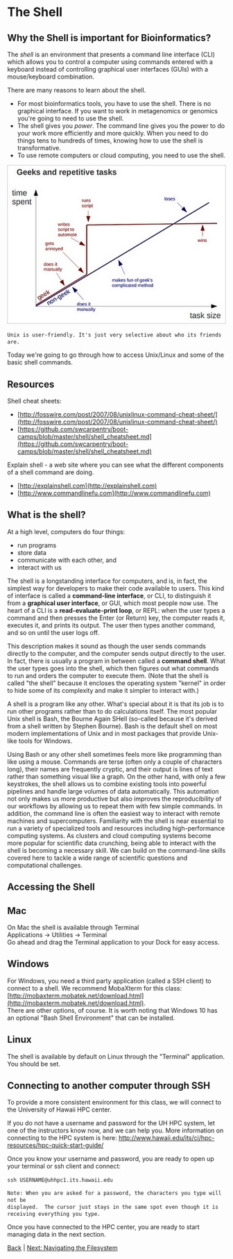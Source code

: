 
# The Shell

## Why the Shell is important for Bioinformatics?

The *shell* is an environment that presents a command line interface (CLI)
which allows you to control a computer using commands entered
with a keyboard instead of controlling graphical user interfaces
(GUIs) with a mouse/keyboard combination.

There are many reasons to learn about the shell.

* For most bioinformatics tools, you have to use the shell. There is no
graphical interface. If you want to work in metagenomics or genomics you're
going to need to use the shell.
* The shell gives you *power*. The command line gives you the power to do your work more efficiently and
more quickly.  When you need to do things tens to hundreds of times,
knowing how to use the shell is transformative.
* To use remote computers or cloud computing, you need to use the shell.


![Automation](../img/gvng.jpg)

    Unix is user-friendly. It's just very selective about who its friends are.


Today we're going to go through how to access Unix/Linux and some of the basic
shell commands.


## Resources

Shell cheat sheets:

* [http://fosswire.com/post/2007/08/unixlinux-command-cheat-sheet/](http://fosswire.com/post/2007/08/unixlinux-command-cheat-sheet/)
* [https://github.com/swcarpentry/boot-camps/blob/master/shell/shell_cheatsheet.md](https://github.com/swcarpentry/boot-camps/blob/master/shell/shell_cheatsheet.md)

Explain shell - a web site where you can see what the different components of
a shell command are doing.  

* [http://explainshell.com](http://explainshell.com)
* [http://www.commandlinefu.com](http://www.commandlinefu.com)


## What is the shell?

At a high level, computers do four things:

-   run programs
-   store data
-   communicate with each other, and
-   interact with us

The shell is a longstanding interface for computers, and is, in fact, the simplest way for developers
to make their code available to users. This kind of interface is called a
**command-line interface**, or CLI, to distinguish it from a
**graphical user interface**, or GUI, which most people now use.
The heart of a CLI is a **read-evaluate-print loop**, or REPL:
when the user types a command and then presses the Enter (or Return) key,
the computer reads it, executes it, and prints its output.
The user then types another command, and so on until the user logs off.

This description makes it sound as though the user sends commands directly to the computer,
and the computer sends output directly to the user.
In fact, there is usually a program in between called a
**command shell**. What the user types goes into the shell,
which then figures out what commands to run and orders the computer to execute them.
(Note that the shell is called "the shell" because it encloses the operating system "kernel"
in order to hide some of its complexity and make it simpler to interact with.)

A shell is a program like any other.
What's special about it is that its job is to run other programs
rather than to do calculations itself.
The most popular Unix shell is Bash,
the Bourne Again SHell
(so-called because it's derived from a shell written by Stephen Bourne).
Bash is the default shell on most modern implementations of Unix
and in most packages that provide Unix-like tools for Windows.

Using Bash or any other shell
sometimes feels more like programming than like using a mouse.
Commands are terse (often only a couple of characters long),
their names are frequently cryptic,
and their output is lines of text rather than something visual like a graph.
On the other hand,
with only a few keystrokes, the shell allows us to combine existing tools into 
powerful pipelines and handle large volumes of data automatically. This automation
not only makes us more productive but also improves the reproducibility of our workflows by 
allowing us to repeat them with few simple commands.
In addition, the command line is often the easiest way to interact with remote machines and supercomputers.
Familiarity with the shell is near essential to run a variety of specialized tools and resources
including high-performance computing systems.
As clusters and cloud computing systems become more popular for scientific data crunching,
being able to interact with the shell is becoming a necessary skill.
We can build on the command-line skills covered here
to tackle a wide range of scientific questions and computational challenges.


## Accessing the Shell

Mac
---  
On Mac the shell is available through Terminal  
Applications -> Utilities -> Terminal  
Go ahead and drag the Terminal application to your Dock for easy access.

Windows
-------
For Windows, you need a third party application (called a SSH client) to connect to a shell. We recommend MobaXterm
for this class: [http://mobaxterm.mobatek.net/download.html](http://mobaxterm.mobatek.net/download.html).  
There are other options, of course.  It is worth noting that Windows 10 has an optional "Bash Shell Environment"
that can be installed.

Linux  
-----
The shell is available by default on Linux through the "Terminal" application.  You should be set.


## Connecting to another computer through SSH

To provide a more consistent environment for this class, we will connect to the University of Hawaii HPC center.

If you do not have a username and password for the UH HPC system, let one of the instructors know now, and we can help you.
More information on connecting to the HPC system is here: http://www.hawaii.edu/its/ci/hpc-resources/hpc-quick-start-guide/

Once you know your username and password, you are ready to open up your terminal or ssh client and connect:

```ssh USERNAME@uhhpc1.its.hawaii.edu```

    Note: When you are asked for a password, the characters you type will not be
    displayed.  The cursor just stays in the same spot even though it is 
    receiving everything you type.

Once you have connected to the HPC center, you are ready to start managing data in the next section.

[Back](index.md) | [Next: Navigating the Filesystem](02_the_filesystem.md)